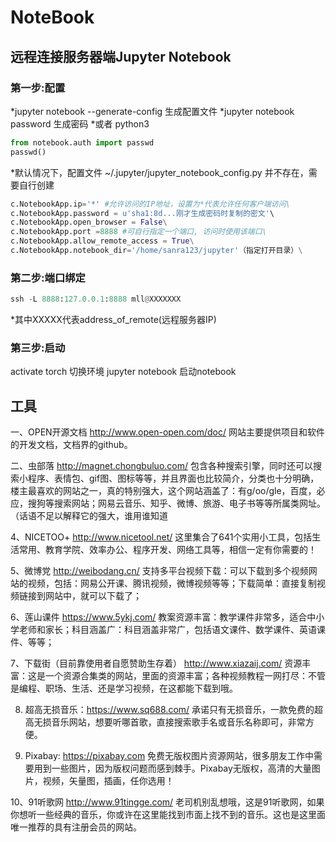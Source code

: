 # NoteBook
## 远程连接服务器端Jupyter Notebook
### 第一步:配置
*jupyter notebook --generate-config  生成配置文件
*jupyter notebook password 生成密码
*或者
  python3
  ```python
  from notebook.auth import passwd
  passwd()
  ```  
*默认情况下，配置文件 ~/.jupyter/jupyter_notebook_config.py 并不存在，需要自行创建

  ```python
  c.NotebookApp.ip='*' #允许访问的IP地址，设置为*代表允许任何客户端访问\
  c.NotebookApp.password = u'sha1:8d...刚才生成密码时复制的密文'\
  c.NotebookApp.open_browser = False\
  c.NotebookApp.port =8888 #可自行指定一个端口, 访问时使用该端口\
  c.NotebookApp.allow_remote_access = True\
  c.NotebookApp.notebook_dir='/home/sanra123/jupyter'（指定打开目录）\
  ``` 

  
### 第二步:端口绑定
  ```python
  ssh -L 8888:127.0.0.1:8888 mll@XXXXXXX
  ``` 
 *其中XXXXX代表address_of_remote(远程服务器IP) 
### 第三步:启动
 activate torch   切换环境
 jupyter notebook 启动notebook

## 工具
一、OPEN开源文档 http://www.open-open.com/doc/
网站主要提供项目和软件的开发文档，文档界的github。
  
二、虫部落 http://magnet.chongbuluo.com/
包含各种搜索引擎，同时还可以搜索小程序、表情包、gif图、图标等等，并且界面也比较简介，分类也十分明确，楼主最喜欢的网站之一，真的特别强大，这个网站涵盖了：有g/oo/gle，百度，必应，搜狗等搜索网站；网易云音乐、知乎、微博、旅游、电子书等等所属类网址。（话语不足以解释它的强大，谁用谁知道
   
4、NICETOO+ http://www.nicetool.net/
这里集合了641个实用小工具，包括生活常用、教育学院、效率办公、程序开发、网络工具等，相信一定有你需要的！
  
5、微博党 http://weibodang.cn/
支持多平台视频下载：可以下载到多个视频网站的视频，包括：网易公开课、腾讯视频，微博视频等等；下载简单：直接复制视频链接到网站中，就可以下载了；
  
6、莲山课件 https://www.5ykj.com/
教案资源丰富：教学课件非常多，适合中小学老师和家长；科目涵盖广：科目涵盖非常广，包括语文课件、数学课件、英语课件、等等；
  
7、下载街（目前靠使用者自愿赞助生存着） http://www.xiazaij.com/
资源丰富：这是一个资源合集类的网站，里面的资源丰富；各种视频教程一网打尽：不管是编程、职场、生活、还是学习视频，在这都能下载到哦。
  
8. 超高无损音乐：https://www.sq688.com/
承诺只有无损音乐，一款免费的超高无损音乐网站，想要听哪首歌，直接搜索歌手名或音乐名称即可，非常方便。
  
9. Pixabay: https://pixabay.com
免费无版权图片资源网站，很多朋友工作中需要用到一些图片，因为版权问题而感到棘手。Pixabay无版权，高清的大量图片，视频，矢量图，插画，任你选用！
  
10、91听歌网 http://www.91tingge.com/
老司机别乱想哦，这是91听歌网，如果你想听一些经典的音乐，你或许在这里能找到市面上找不到的音乐。这也是这里面唯一推荐的具有注册会员的网站。
